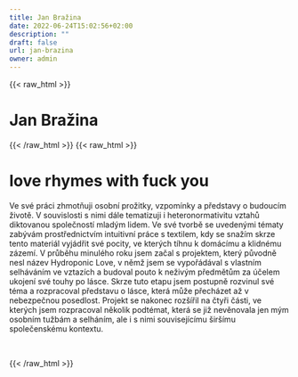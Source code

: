 ```yaml
---
title: Jan Bražina
date: 2022-06-24T15:02:56+02:00
description: ""
draft: false
url: jan-brazina
owner: admin
---
```

{{< raw_html >}}
<h1 id="jan-bražina">Jan Bražina</h1>
{{< /raw_html >}}
<!-- SECTION BREAK -->
{{< raw_html >}}
<h1 id="piece">love rhymes with fuck you</h1>
<p>Ve sv&eacute; pr&aacute;ci zhmotňuji osobn&iacute; prožitky, vzpom&iacute;nky a představy o budouc&iacute;m životě. V souvislosti s nimi d&aacute;le tematizuji i heteronormativitu vztahů diktovanou společnost&iacute; mlad&yacute;m lidem. Ve sv&eacute; tvorbě se uveden&yacute;mi t&eacute;maty zab&yacute;v&aacute;m prostřednictv&iacute;m intuitivn&iacute; pr&aacute;ce s textilem, kdy se snaž&iacute;m skrze tento materi&aacute;l vyj&aacute;dřit sv&eacute; pocity, ve kter&yacute;ch t&iacute;hnu k dom&aacute;c&iacute;mu a klidn&eacute;mu z&aacute;zem&iacute;. V průběhu minul&eacute;ho roku jsem začal s projektem, kter&yacute; původně nesl n&aacute;zev Hydroponic Love, v němž jsem se vypoř&aacute;d&aacute;val s vlastn&iacute;m selh&aacute;v&aacute;n&iacute;m ve vztaz&iacute;ch a budoval pouto k neživ&yacute;m předmětům za &uacute;čelem ukojen&iacute; sv&eacute; touhy po l&aacute;sce. Skrze tuto etapu jsem postupně rozvinul sv&eacute; t&eacute;ma a rozpracoval představu o l&aacute;sce, kter&aacute; může přech&aacute;zet až v nebezpečnou posedlost. Projekt se nakonec roz&scaron;&iacute;řil na čtyři č&aacute;sti, ve kter&yacute;ch jsem rozpracoval několik podt&eacute;mat, kter&aacute; se již nevěnovala jen m&yacute;m osobn&iacute;m tužb&aacute;m a selh&aacute;n&iacute;m, ale i s nimi souvisej&iacute;c&iacute;mu &scaron;ir&scaron;&iacute;mu společensk&eacute;mu kontextu.</p>
<p>&nbsp;</p>
{{< /raw_html >}}
